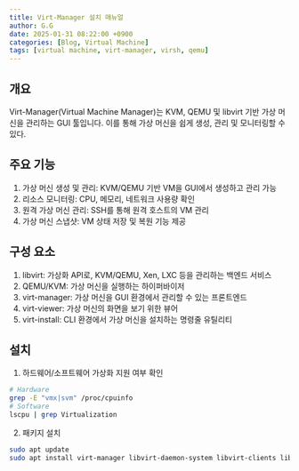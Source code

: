 ```yaml
---
title: Virt-Manager 설치 매뉴얼
author: G.G
date: 2025-01-31 08:22:00 +0900
categories: [Blog, Virtual Machine]
tags: [virtual machine, virt-manager, virsh, qemu]
---
```


## 개요
Virt-Manager(Virtual Machine Manager)는 KVM, QEMU 및 libvirt 기반 가상 머신을 관리하는 GUI 툴입니다. 이를 통해 가상 머신을 쉽게 생성, 관리 및 모니터링할 수 있다.

## 주요 기능
1. 가상 머신 생성 및 관리: KVM/QEMU 기반 VM을 GUI에서 생성하고 관리 가능
2. 리소스 모니터링: CPU, 메모리, 네트워크 사용량 확인
3. 원격 가상 머신 관리: SSH를 통해 원격 호스트의 VM 관리
4. 가상 머신 스냅샷: VM 상태 저장 및 복원 기능 제공

## 구성 요소
1. libvirt: 가상화 API로, KVM/QEMU, Xen, LXC 등을 관리하는 백엔드 서비스
2. QEMU/KVM: 가상 머신을 실행하는 하이퍼바이저
3. virt-manager: 가상 머신을 GUI 환경에서 관리할 수 있는 프론트엔드
4. virt-viewer: 가상 머신의 화면을 보기 위한 뷰어
5. virt-install: CLI 환경에서 가상 머신을 설치하는 명령줄 유틸리티

## 설치
1. 하드웨어/소프트웨어 가상화 지원 여부 확인
```bash
# Hardware
grep -E "vmx|svm" /proc/cpuinfo
# Software
lscpu | grep Virtualization
```
2. 패키지 설치
```bash
sudo apt update
sudo apt install virt-manager libvirt-daemon-system libvirt-clients libvirt-daemon-driver-xen ssh-askpass --no-install-recommends
```
